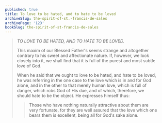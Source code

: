 ```yaml
---
published: true
title: To love to be hated, and to hate to be loved
archiveSlug: the-spirit-of-st.-francis-de-sales
archivePage: '123'
bookSlug: the-spirit-of-st-francis-de-sales
---
```


> *TO LOVE TO BE HATED, AND TO HATE TO BE LOVED.*
> 
> This maxim of our Blessed Father's seems strange and altogether contrary to his sweet and affectionate nature. If, however, we look closely into it, we shall find that it is full of the purest and most subtle love of God.
> 
> When he said that we ought to love to be hated, and hate to be loved, he was referring in the one case to the love which is in and for God alone, and in the other to that merely human love, which is full of danger, which robs God of His due, and of which, therefore, we should hate to be the object. He expresses himself thus:
> 
>> Those who have nothing naturally attractive about them are very fortunate, for they are well assured that the love which one bears them is excellent, being all for God's sake alone.

